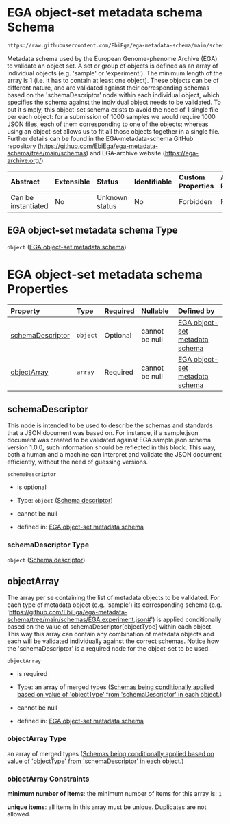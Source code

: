 # EGA object-set metadata schema Schema

```txt
https://raw.githubusercontent.com/EbiEga/ega-metadata-schema/main/schemas/EGA.object-set.json
```

Metadata schema used by the European Genome-phenome Archive (EGA) to validate an object set. A set or group of objects is defined as an array of individual objects (e.g. 'sample' or 'experiment'). The minimum length of the array is 1 (i.e. it has to contain at least one object). These objects can be of different nature, and are validated against their corresponding schemas based on the 'schemaDescriptor' node within each individual object, which specifies the schema against the individual object needs to be validated. To put it simply, this object-set schema exists to avoid the need of 1 single file per each object: for a submission of 1000 samples we would require 1000 JSON files, each of them corresponding to one of the objects; whereas using an object-set allows us to fit all those objects together in a single file. Further details can be found in the EGA-metadata-schema GitHub repository (<https://github.com/EbiEga/ega-metadata-schema/tree/main/schemas>) and EGA-archive website (<https://ega-archive.org/>)

| Abstract            | Extensible | Status         | Identifiable | Custom Properties | Additional Properties | Access Restrictions | Defined In                                                                         |
| :------------------ | :--------- | :------------- | :----------- | :---------------- | :-------------------- | :------------------ | :--------------------------------------------------------------------------------- |
| Can be instantiated | No         | Unknown status | No           | Forbidden         | Forbidden             | none                | [EGA.object-set.json](../../../schemas/EGA.object-set.json "open original schema") |

## EGA object-set metadata schema Type

`object` ([EGA object-set metadata schema](ega-15.md))

# EGA object-set metadata schema Properties

| Property                              | Type     | Required | Nullable       | Defined by                                                                                                                                                                                                       |
| :------------------------------------ | :------- | :------- | :------------- | :--------------------------------------------------------------------------------------------------------------------------------------------------------------------------------------------------------------- |
| [schemaDescriptor](#schemadescriptor) | `object` | Optional | cannot be null | [EGA object-set metadata schema](ega-12-definitions-schema-descriptor.md "https://raw.githubusercontent.com/EbiEga/ega-metadata-schema/main/schemas/EGA.object-set.json#/properties/schemaDescriptor")           |
| [objectArray](#objectarray)           | `array`  | Required | cannot be null | [EGA object-set metadata schema](ega-15-properties-array-containing-metadata-objects.md "https://raw.githubusercontent.com/EbiEga/ega-metadata-schema/main/schemas/EGA.object-set.json#/properties/objectArray") |

## schemaDescriptor

This node is intended to be used to describe the schemas and standards that a JSON document was based on. For instance, if a sample.json document was created to be validated against EGA.sample.json schema version 1.0.0, such information should be reflected in this block. This way, both a human and a machine can interpret and validate the JSON document efficiently, without the need of guessing versions.

`schemaDescriptor`

*   is optional

*   Type: `object` ([Schema descriptor](ega-12-definitions-schema-descriptor.md))

*   cannot be null

*   defined in: [EGA object-set metadata schema](ega-12-definitions-schema-descriptor.md "https://raw.githubusercontent.com/EbiEga/ega-metadata-schema/main/schemas/EGA.object-set.json#/properties/schemaDescriptor")

### schemaDescriptor Type

`object` ([Schema descriptor](ega-12-definitions-schema-descriptor.md))

## objectArray

The array per se containing the list of metadata objects to be validated. For each type of metadata object (e.g. 'sample') its corresponding schema (e.g. '<https://github.com/EbiEga/ega-metadata-schema/tree/main/schemas/EGA.experiment.json#>') is applied conditionally based on the value of schemaDescriptor\[objectType] within each object. This way this array can contain any combination of metadata objects and each will be validated individually against the correct schemas. Notice how the 'schemaDescriptor' is a required node for the object-set to be used.

`objectArray`

*   is required

*   Type: an array of merged types ([Schemas being conditionally applied based on value of 'objectType' from 'schemaDescriptor' in each object.](ega-15-properties-array-containing-metadata-objects-schemas-being-conditionally-applied-based-on-value-of-objecttype-from-schemadescriptor-in-each-object.md))

*   cannot be null

*   defined in: [EGA object-set metadata schema](ega-15-properties-array-containing-metadata-objects.md "https://raw.githubusercontent.com/EbiEga/ega-metadata-schema/main/schemas/EGA.object-set.json#/properties/objectArray")

### objectArray Type

an array of merged types ([Schemas being conditionally applied based on value of 'objectType' from 'schemaDescriptor' in each object.](ega-15-properties-array-containing-metadata-objects-schemas-being-conditionally-applied-based-on-value-of-objecttype-from-schemadescriptor-in-each-object.md))

### objectArray Constraints

**minimum number of items**: the minimum number of items for this array is: `1`

**unique items**: all items in this array must be unique. Duplicates are not allowed.
